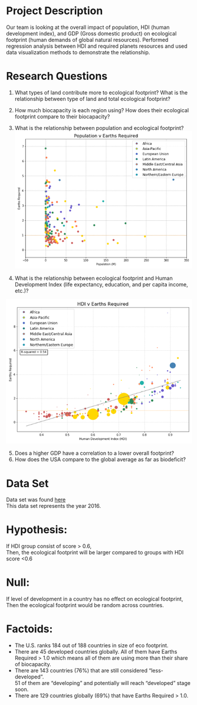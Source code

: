 # Project Description
Our team is looking at the overall impact of population, HDI (human development index), and GDP (Gross domestic product) on ecological footprint (human demands of global natural resources). Performed regression analysis between HDI and required planets resources and used data visualization methods to demonstrate the relationship.

# Research Questions
1. What types of land contribute more to ecological footprint? What is the relationship between type of land and total ecological footprint?
2. How much biocapacity is each region using? How does their ecological footprint compare to their biocapacity?
3. What is the relationship between population and ecological footprint?
![4-scatter](Images/1_population_earths.png)

4. What is the relationship between ecological footprint and Human Development Index (life expectancy, education, and per capita income, etc.)? 


![4-scatter](Images/3_hdi_earths_region.png)

5. Does a higher GDP have a correlation to a lower overall footprint?
6. How does the USA compare to the global average as far as biodeficit?

# Data Set
Data set was found [here](https://www.kaggle.com/footprintnetwork/ecological-footprint/)<br>
This data set represents the year 2016.

# Hypothesis:
If HDI group consist of score > 0.6,<br>
Then, the ecological footprint will be larger compared to groups with HDI score <0.6

# Null: 
If level of development in a country has no effect on ecological footprint,<br>
Then the ecological footprint would be random across countries.


# Factoids:
- The U.S. ranks 184 out of 188 countries in size of eco footprint. 
- There are 45 developed countries globally. All of them have Earths Required > 1.0 which means all of them are using more than their share of biocapacity. 
- There are 143 countries (76%) that are still considered “less-developed”.<br>
51 of them are “developing” and potentially will reach “developed” stage soon.
- There are 129 countries globally (69%) that have Earths Required > 1.0.
